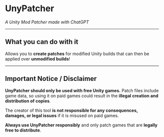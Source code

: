 # **UnyPatcher**

*A Unity Mod Patcher made with ChatGPT*

---

## **What you can do with it**

Allows you to **create patches** for modified Unity builds that can then be applied over **unmodified builds**!

---

## **Important Notice / Disclaimer**

**UnyPatcher should only be used with free Unity games.** Patch files include game data, so using it on paid games could result in the **illegal creation and distribution of copies**.

The creator of this tool **is not responsible for any consequences, damages, or legal issues** if it is misused on paid games.

**Always use UnyPatcher responsibly** and only patch games that are **legally free to distribute**.
